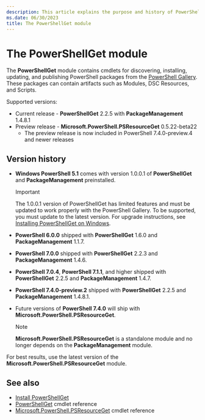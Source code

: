 ```yaml
---
description: This article explains the purpose and history of PowerShellGet
ms.date: 06/30/2023
title: The PowerShellGet module
---
```

# The PowerShellGet module

The **PowerShellGet** module contains cmdlets for discovering, installing, updating, and publishing
PowerShell packages from the [PowerShell Gallery][01]. These packages can contain artifacts such as
Modules, DSC Resources, and Scripts.

Supported versions:

- Current release - **PowerShellGet** 2.2.5 with **PackageManagement** 1.4.8.1
- Preview release - **Microsoft.PowerShell.PSResourceGet** 0.5.22-beta22
  - The preview release is now included in PowerShell 7.4.0-preview.4 and newer releases

## Version history

- **Windows PowerShell 5.1** comes with version 1.0.0.1 of **PowerShellGet** and
  **PackageManagement** preinstalled.

  > [!IMPORTANT]
  > The 1.0.0.1 version of PowerShellGet has limited features and must be updated to work properly
  > with the PowerShell Gallery. To be supported, you must update to the latest version. For upgrade
  > instructions, see [Installing PowerShellGet on Windows][03].

- **PowerShell 6.0.0** shipped with **PowerShellGet** 1.6.0 and **PackageManagement** 1.1.7.
- **PowerShell 7.0.0** shipped with **PowerShellGet** 2.2.3 and **PackageManagement** 1.4.6.
- **PowerShell 7.0.4**, **PowerShell 7.1.1**, and higher shipped with **PowerShellGet** 2.2.5 and
  **PackageManagement** 1.4.7.
- **PowerShell 7.4.0-preview.2** shipped with **PowerShellGet** 2.2.5 and **PackageManagement**
  1.4.8.1.
- Future versions of **PowerShell 7.4.0** will ship with **Microsoft.PowerShell.PSResourceGet**.

  > [!NOTE]
  > **Microsoft.PowerShell.PSResourceGet** is a standalone module and no longer depends on the
  > **PackageManagement** module.

For best results, use the latest version of the **Microsoft.PowerShell.PSResourceGet** module.

## See also

- [Install PowerShellGet][02]
- [PowerShellGet][04] cmdlet reference
- [Microsoft.PowerShell.PSResourceGet][05] cmdlet reference

<!-- link references -->
[01]: https://www.powershellgallery.com
[02]: install-powershellget.md
[03]: update-powershell-51.md
[04]: /powershell/module/powershellget
[05]: /powershell/module/microsoft.powershell.psresourceget
